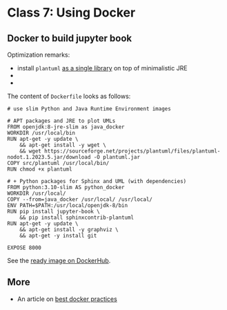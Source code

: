 # Class 7: Using Docker

## Docker to build jupyter book 

Optimization remarks:
* install `plantuml` [as a single library](https://blog.nillsf.com/index.php/2019/10/04/using-plantuml-to-generate-architecture-artifacts/) on top of minimalistic JRE
* 
* 

The content of `Dockerfile` looks as follows:

```docker
# use slim Python and Java Runtime Environment images 

# APT packages and JRE to plot UMLs
FROM openjdk:8-jre-slim as java_docker
WORKDIR /usr/local/bin
RUN apt-get -y update \
    && apt-get install -y wget \
    && wget https://sourceforge.net/projects/plantuml/files/plantuml-nodot.1.2023.5.jar/download -O plantuml.jar 
COPY src/plantuml /usr/local/bin/
RUN chmod +x plantuml

# + Python packages for Sphinx and UML (with dependencies)
FROM python:3.10-slim AS python_docker
WORKDIR /usr/local/
COPY --from=java_docker /usr/local/ /usr/local/
ENV PATH=$PATH:/usr/local/openjdk-8/bin
RUN pip install jupyter-book \
    && pip install sphinxcontrib-plantuml
RUN apt-get -y update \
    && apt-get install -y graphviz \
    && apt-get -y install git

EXPOSE 8000
```

See the [ready image on DockerHub](https://hub.docker.com/repository/docker/maciejskorski/jupyter-book-gh).


## More

* An article on [best docker practices](https://testdriven.io/blog/docker-best-practices/)